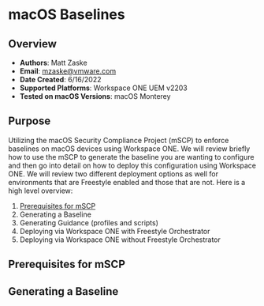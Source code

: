 # macOS Baselines

## Overview

- **Authors**: Matt Zaske
- **Email**: mzaske@vmware.com
- **Date Created**: 6/16/2022
- **Supported Platforms**: Workspace ONE UEM v2203
- **Tested on macOS Versions**: macOS Monterey

## Purpose

Utilizing the macOS Security Compliance Project (mSCP) to enforce baselines on macOS devices using Workspace ONE. We will review briefly how to use the mSCP to generate the baseline you are wanting to configure and then go into detail on how to deploy this configuration using Workspace ONE. We will review two different deployment options as well for environments that are Freestyle enabled and those that are not. Here is a high level overview:

1) [Prerequisites for mSCP](#prerequisites-for-mSCP)
2) Generating a Baseline
3) Generating Guidance (profiles and scripts)
4) Deploying via Workspace ONE with Freestyle Orchestrator
5) Deploying via Workspace ONE without Freestyle Orchestrator

## Prerequisites for mSCP

## Generating a Baseline
